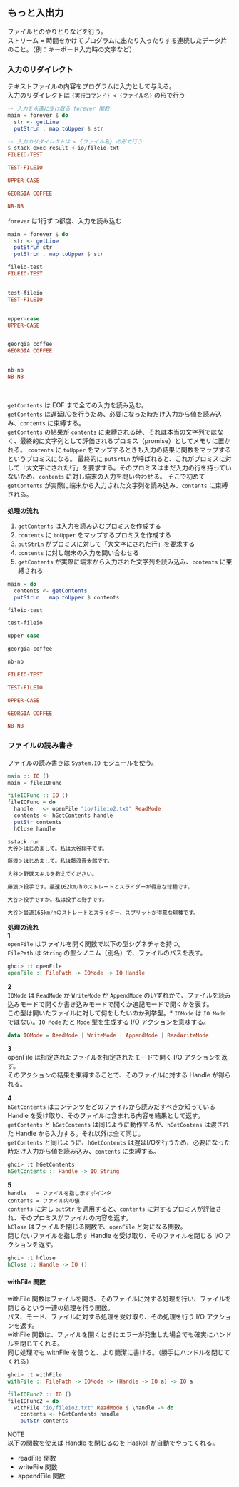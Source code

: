 ## もっと入出力
ファイルとのやりとりなどを行う。<br>
ストリーム = 時間をかけてプログラムに出たり入ったりする連続したデータ片のこと。（例：キーボード入力時の文字など）<br>

### 入力のリダイレクト
テキストファイルの内容をプログラムに入力として与える。<br>
入力のリダイレクトは `{実行コマンド} < {ファイル名}` の形で行う
```haskell
-- 入力を永遠に受け取る forever 関数
main = forever $ do
  str <- getLine
  putStrLn . map toUpper $ str

-- 入力のリダイレクトは < {ファイル名} の形で行う
$ stack exec result < io/fileio.txt
FILEIO-TEST

TEST-FILEIO

UPPER-CASE

GEORGIA COFFEE

NB-NB
```

`forever` は1行ずつ都度、入力を読み込む
```haskell
main = forever $ do
  str <- getLine
  putStrLn str
  putStrLn . map toUpper $ str

fileio-test
FILEIO-TEST


test-fileio
TEST-FILEIO


upper-case
UPPER-CASE


georgia coffee
GEORGIA COFFEE


nb-nb
NB-NB
```
<br>

`getContents` は EOF まで全ての入力を読み込む。<br>
`getContents` は遅延I/Oを行うため、必要になった時だけ入力から値を読み込み、`contents` に束縛する。<br>
`getContents` の結果が `contents` に束縛される時、それは本当の文字列ではなく、最終的に文字列として評価されるプロミス（promise）としてメモリに置かれる。
`contents` に `toUpper` をマップするときも入力の結果に関数をマップするというプロミスになる。
最終的に `putSrtLn` が呼ばれると、これがプロミスに対して「大文字にされた行」を要求する。そのプロミスはまだ入力の行を持っていないため、`contents` に対し端末の入力を問い合わせる。
そこで初めて `getContents` が実際に端末から入力された文字列を読み込み、`contents` に束縛される。<br>
<br>
**処理の流れ**
1. `getContents` は入力を読み込むプロミスを作成する
2. `contents` に `toUpper` をマップするプロミスを作成する
3. `putStrLn` がプロミスに対して「大文字にされた行」を要求する
4. `contents` に対し端末の入力を問い合わせる
5. `getContents` が実際に端末から入力された文字列を読み込み、`contents` に束縛される
```haskell
main = do
  contents <- getContents
  putStrLn . map toUpper $ contents

fileio-test

test-fileio

upper-case

georgia coffee

nb-nb

FILEIO-TEST

TEST-FILEIO

UPPER-CASE

GEORGIA COFFEE

NB-NB
```

### ファイルの読み書き
ファイルの読み書きは `System.IO` モジュールを使う。<br>
```haskell
main :: IO ()
main = fileIOFunc

fileIOFunc :: IO ()
fileIOFunc = do
  handle   <- openFile "io/fileio2.txt" ReadMode
  contents <- hGetContents handle
  putStr contents
  hClose handle

$stack run
大谷＞はじめまして。私は大谷翔平です。

藤浪＞はじめまして。私は藤浪晋太郎です。

大谷＞野球スキルを教えてください。

藤浪＞投手です。最速162km/hのストレートとスライダーが得意な球種です。

大谷＞投手ですか。私は投手と野手です。

大谷＞最速165km/hのストレートとスライダー、スプリットが得意な球種です。
```

**処理の流れ**<br>
**1**<br>
`openFile` はファイルを開く関数で以下の型シグネチャを持つ。<br>
`FilePath` は `String` の型シノニム（別名）で、ファイルのパスを表す。<br>
```haskell
ghci> :t openFile
openFile :: FilePath -> IOMode -> IO Handle
```
**2**<br>
`IOMode` は `ReadMode` か `WriteMode` か `AppendMode` のいずれかで、ファイルを読み込みモードで開くか書き込みモードで開くか追記モードで開くかを表す。<br>
この型は開いたファイルに対して何をしたいのか列挙型。* `IOMode` は `IO Mode` ではない。`IO Mode` だと `Mode` 型を生成する I/O アクションを意味する。<br>
```haskell
data IOMode = ReadMode | WriteMode | AppendMode | ReadWriteMode 
```
**3**<br>
openFile は指定されたファイルを指定されたモードで開く I/O アクションを返す。<br>
そのアクションの結果を束縛することで、そのファイルに対する Handle が得られる。<br>

**4**<br>
`hGetContents` はコンテンツをどのファイルから読みだすべきか知っている Handle を受け取り、そのファイルに含まれる内容を結果として返す。<br>
`getContents` と `hGetContents` は同じように動作するが、`hGetContens` は渡された Handle から入力する。それ以外は全て同じ。<br>
`getContents` と同じように、`hGetContents` は遅延I/Oを行うため、必要になった時だけ入力から値を読み込み、`contents` に束縛する。<br>
```haskell
ghci> :t hGetContents
hGetContents :: Handle -> IO String
```

**5**<br>
`handle   = ファイルを指し示すポインタ`<br>
`contents = ファイル内の値`<br>
`contents` に対し `putStr` を適用すると、`contents` に対するプロミスが評価され、そのプロミスがファイルの内容を返す。<br>
`hClose` はファイルを閉じる関数で、`openFile` と対になる関数。<br>
閉じたいファイルを指し示す Handle を受け取り、そのファイルを閉じる I/O アクションを返す。<br>
```haskell
ghci> :t hClose
hClose :: Handle -> IO ()
```

#### withFile 関数
withFile 関数はファイルを開き、そのファイルに対する処理を行い、ファイルを閉じるという一連の処理を行う関数。<br>
パス、モード、ファイルに対する処理を受け取り、その処理を行う I/O アクションを返す。<br>
withFile 関数は、ファイルを開くときにエラーが発生した場合でも確実にハンドルを閉じてくれる。<br>
同じ処理でも withFile を使うと、より簡潔に書ける。（勝手にハンドルを閉じてくれる）<br>
```haskell
ghci> :t withFile
withFile :: FilePath -> IOMode -> (Handle -> IO a) -> IO a

fileIOFunc2 :: IO ()
fileIOFunc2 = do
  withFile "io/fileio2.txt" ReadMode $ \handle -> do
    contents <- hGetContents handle
    putStr contents
```

NOTE<br>
以下の関数を使えば Handle を閉じるのを Haskell が自動でやってくれる。
- readFile 関数
- writeFile 関数
- appendFile 関数
